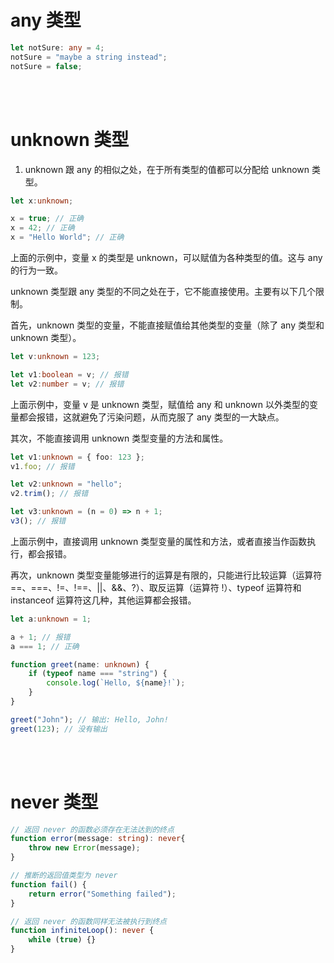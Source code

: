 # any 类型

```typescript
let notSure: any = 4;
notSure = "maybe a string instead";
notSure = false;
```

<br>

<br>

# unknown 类型

1. unknown 跟 any 的相似之处，在于所有类型的值都可以分配给 unknown 类型。

```typescript
let x:unknown;

x = true; // 正确
x = 42; // 正确
x = "Hello World"; // 正确
```

上面的示例中，变量 x 的类型是 unknown，可以赋值为各种类型的值。这与 any 的行为一致。

unknown 类型跟 any 类型的不同之处在于，它不能直接使用。主要有以下几个限制。

首先，unknown 类型的变量，不能直接赋值给其他类型的变量（除了 any 类型和 unknown 类型）。

```typescript
let v:unknown = 123;

let v1:boolean = v; // 报错
let v2:number = v; // 报错
```

上面示例中，变量 v 是 unknown 类型，赋值给 any 和 unknown 以外类型的变量都会报错，这就避免了污染问题，从而克服了 any 类型的一大缺点。

其次，不能直接调用 unknown 类型变量的方法和属性。

```typescript
let v1:unknown = { foo: 123 };
v1.foo; // 报错

let v2:unknown = "hello";
v2.trim(); // 报错

let v3:unknown = (n = 0) => n + 1;
v3(); // 报错
```

上面示例中，直接调用 unknown 类型变量的属性和方法，或者直接当作函数执行，都会报错。

再次，unknown 类型变量能够进行的运算是有限的，只能进行比较运算（运算符 ==、===、!=、!==、||、&&、?）、取反运算（运算符 !）、typeof 运算符和 instanceof 运算符这几种，其他运算都会报错。

```typescript
let a:unknown = 1;

a + 1; // 报错
a === 1; // 正确
```



```typescript
function greet(name: unknown) {
    if (typeof name === "string") {
        console.log(`Hello, ${name}!`);
    }
}

greet("John"); // 输出: Hello, John!
greet(123); // 没有输出
```

<br>

<br>

# never 类型

```typescript
// 返回 never 的函数必须存在无法达到的终点
function error(message: string): never{
    throw new Error(message);
}

// 推断的返回值类型为 never
function fail() {
    return error("Something failed");
}

// 返回 never 的函数同样无法被执行到终点
function infiniteLoop(): never {
    while (true) {}
}
```



